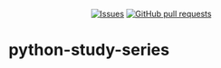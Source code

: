<p align="center">
  <a href="https://github.com/mingyuchoo/python-study-series/issues"><img alt="Issues" src="https://img.shields.io/github/issues/mingyuchoo/python-study-series?color=appveyor" /></a>
  <a href="https://github.com/mingyuchoo/python-study-series/pulls"><img alt="GitHub pull requests" src="https://img.shields.io/github/issues-pr/mingyuchoo/python-study-series?color=appveyor" /></a>
</p>

# python-study-series